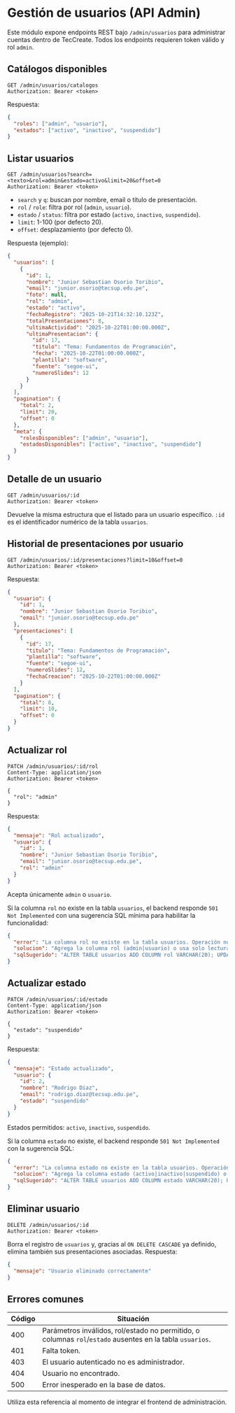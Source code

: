 # Gestión de usuarios (API Admin)

Este módulo expone endpoints REST bajo `/admin/usuarios` para administrar cuentas dentro de TecCreate. Todos los endpoints requieren token válido y rol `admin`.

## Catálogos disponibles

```
GET /admin/usuarios/catalogos
Authorization: Bearer <token>
```

Respuesta:

```json
{
  "roles": ["admin", "usuario"],
  "estados": ["activo", "inactivo", "suspendido"]
}
```

## Listar usuarios

```
GET /admin/usuarios?search=<texto>&rol=admin&estado=activo&limit=20&offset=0
Authorization: Bearer <token>
```

- `search` y `q`: buscan por nombre, email o título de presentación.
- `rol` / `role`: filtra por rol (`admin`, `usuario`).
- `estado` / `status`: filtra por estado (`activo`, `inactivo`, `suspendido`).
- `limit`: 1-100 (por defecto 20).
- `offset`: desplazamiento (por defecto 0).

Respuesta (ejemplo):

```json
{
  "usuarios": [
    {
      "id": 1,
      "nombre": "Junior Sebastian Osorio Toribio",
      "email": "junior.osorio@tecsup.edu.pe",
      "foto": null,
      "rol": "admin",
      "estado": "activo",
      "fechaRegistro": "2025-10-21T14:32:10.123Z",
      "totalPresentaciones": 8,
      "ultimaActividad": "2025-10-22T01:00:00.000Z",
      "ultimaPresentacion": {
        "id": 17,
        "titulo": "Tema: Fundamentos de Programación",
        "fecha": "2025-10-22T01:00:00.000Z",
        "plantilla": "software",
        "fuente": "segoe-ui",
        "numeroSlides": 12
      }
    }
  ],
  "pagination": {
    "total": 2,
    "limit": 20,
    "offset": 0
  },
  "meta": {
    "rolesDisponibles": ["admin", "usuario"],
    "estadosDisponibles": ["activo", "inactivo", "suspendido"]
  }
}
```

## Detalle de un usuario

```
GET /admin/usuarios/:id
Authorization: Bearer <token>
```

Devuelve la misma estructura que el listado para un usuario específico. `:id` es el identificador numérico de la tabla `usuarios`.

## Historial de presentaciones por usuario

```
GET /admin/usuarios/:id/presentaciones?limit=10&offset=0
Authorization: Bearer <token>
```

Respuesta:

```json
{
  "usuario": {
    "id": 1,
    "nombre": "Junior Sebastian Osorio Toribio",
    "email": "junior.osorio@tecsup.edu.pe"
  },
  "presentaciones": [
    {
      "id": 17,
      "titulo": "Tema: Fundamentos de Programación",
      "plantilla": "software",
      "fuente": "segoe-ui",
      "numeroSlides": 12,
      "fechaCreacion": "2025-10-22T01:00:00.000Z"
    }
  ],
  "pagination": {
    "total": 8,
    "limit": 10,
    "offset": 0
  }
}
```

## Actualizar rol

```
PATCH /admin/usuarios/:id/rol
Content-Type: application/json
Authorization: Bearer <token>

{
  "rol": "admin"
}
```

Respuesta:

```json
{
  "mensaje": "Rol actualizado",
  "usuario": {
    "id": 1,
    "nombre": "Junior Sebastian Osorio Toribio",
    "email": "junior.osorio@tecsup.edu.pe",
    "rol": "admin"
  }
}
```

Acepta únicamente `admin` o `usuario`.

Si la columna `rol` no existe en la tabla `usuarios`, el backend responde `501 Not Implemented` con una sugerencia SQL mínima para habilitar la funcionalidad:

```json
{
  "error": "La columna rol no existe en la tabla usuarios. Operación no implementada en este esquema.",
  "solucion": "Agrega la columna rol (admin|usuario) o usa solo lectura.",
  "sqlSugerido": "ALTER TABLE usuarios ADD COLUMN rol VARCHAR(20); UPDATE usuarios SET rol='usuario' WHERE rol IS NULL;"
}
```

## Actualizar estado

```
PATCH /admin/usuarios/:id/estado
Content-Type: application/json
Authorization: Bearer <token>

{
  "estado": "suspendido"
}
```

Respuesta:

```json
{
  "mensaje": "Estado actualizado",
  "usuario": {
    "id": 2,
    "nombre": "Rodrigo Diaz",
    "email": "rodrigo.diaz@tecsup.edu.pe",
    "estado": "suspendido"
  }
}
```

Estados permitidos: `activo`, `inactivo`, `suspendido`.

Si la columna `estado` no existe, el backend responde `501 Not Implemented` con la sugerencia SQL:

```json
{
  "error": "La columna estado no existe en la tabla usuarios. Operación no implementada en este esquema.",
  "solucion": "Agrega la columna estado (activo|inactivo|suspendido) o usa solo lectura.",
  "sqlSugerido": "ALTER TABLE usuarios ADD COLUMN estado VARCHAR(20); UPDATE usuarios SET estado='activo' WHERE estado IS NULL;"
}
```

## Eliminar usuario

```
DELETE /admin/usuarios/:id
Authorization: Bearer <token>
```

Borra el registro de `usuarios` y, gracias al `ON DELETE CASCADE` ya definido, elimina también sus presentaciones asociadas. Respuesta:

```json
{
  "mensaje": "Usuario eliminado correctamente"
}
```

## Errores comunes

| Código | Situación |
| ------ | --------- |
| 400 | Parámetros inválidos, rol/estado no permitido, o columnas `rol`/`estado` ausentes en la tabla `usuarios`. |
| 401 | Falta token. |
| 403 | El usuario autenticado no es administrador. |
| 404 | Usuario no encontrado. |
| 500 | Error inesperado en la base de datos. |

Utiliza esta referencia al momento de integrar el frontend de administración.
